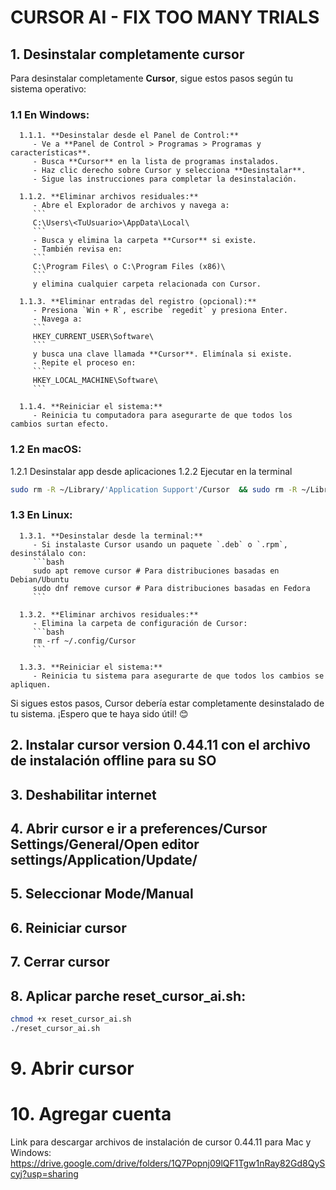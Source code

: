 # CURSOR AI - FIX TOO MANY TRIALS

## 1. Desinstalar completamente cursor
Para desinstalar completamente **Cursor**, sigue estos pasos según tu sistema operativo:

   ### 1.1 **En Windows:**
      1.1.1. **Desinstalar desde el Panel de Control:**
         - Ve a **Panel de Control > Programas > Programas y características**.
         - Busca **Cursor** en la lista de programas instalados.
         - Haz clic derecho sobre Cursor y selecciona **Desinstalar**.
         - Sigue las instrucciones para completar la desinstalación.

      1.1.2. **Eliminar archivos residuales:**
         - Abre el Explorador de archivos y navega a:
         ```
         C:\Users\<TuUsuario>\AppData\Local\
         ```
         - Busca y elimina la carpeta **Cursor** si existe.
         - También revisa en:
         ```
         C:\Program Files\ o C:\Program Files (x86)\
         ```
         y elimina cualquier carpeta relacionada con Cursor.

      1.1.3. **Eliminar entradas del registro (opcional):**
         - Presiona `Win + R`, escribe `regedit` y presiona Enter.
         - Navega a:
         ```
         HKEY_CURRENT_USER\Software\
         ```
         y busca una clave llamada **Cursor**. Elimínala si existe.
         - Repite el proceso en:
         ```
         HKEY_LOCAL_MACHINE\Software\
         ```

      1.1.4. **Reiniciar el sistema:**
         - Reinicia tu computadora para asegurarte de que todos los cambios surtan efecto.

   ### 1.2 **En macOS:**
   1.2.1 Desinstalar app desde aplicaciones
   1.2.2 Ejecutar en la terminal
   ```bash
   sudo rm -R ~/Library/'Application Support'/Cursor  && sudo rm -R ~/Library/Preferences/com.cursor.Cursor.plist && sudo rm -R ~/Library/Saved Application State/com.cursor.Cursor.savedState && sudo rm -R ~/Library/Caches/Cursor && sudo rm -R ~/Library/Cursor && sudo rm -$ ~/.cursor
   ```


   ### 1.3 **En Linux:**
      1.3.1. **Desinstalar desde la terminal:**
         - Si instalaste Cursor usando un paquete `.deb` o `.rpm`, desinstálalo con:
         ```bash
         sudo apt remove cursor # Para distribuciones basadas en Debian/Ubuntu
         sudo dnf remove cursor # Para distribuciones basadas en Fedora
         ```

      1.3.2. **Eliminar archivos residuales:**
         - Elimina la carpeta de configuración de Cursor:
         ```bash
         rm -rf ~/.config/Cursor
         ```

      1.3.3. **Reiniciar el sistema:**
         - Reinicia tu sistema para asegurarte de que todos los cambios se apliquen.


Si sigues estos pasos, Cursor debería estar completamente desinstalado de tu sistema. ¡Espero que te haya sido útil! 😊
## 2. Instalar cursor version 0.44.11 con el archivo de instalación offline para su SO
## 3. Deshabilitar internet
## 4. Abrir cursor e ir a preferences/Cursor Settings/General/Open editor settings/Application/Update/
## 5. Seleccionar Mode/Manual
## 6. Reiniciar cursor
## 7. Cerrar cursor
## 8. Aplicar parche reset_cursor_ai.sh:
```bash
chmod +x reset_cursor_ai.sh
./reset_cursor_ai.sh
```
# 9. Abrir cursor
# 10. Agregar cuenta

Link para descargar archivos de instalación de cursor 0.44.11 para Mac y Windows: https://drive.google.com/drive/folders/1Q7Popnj09lQF1Tgw1nRay82Gd8QyScyj?usp=sharing
